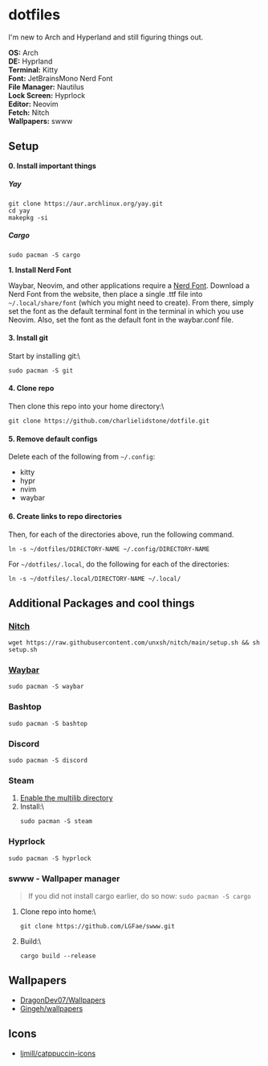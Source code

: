 # dotfiles

I'm new to Arch and Hyperland and still figuring things out.

**OS:** Arch\
**DE:** Hyprland\
**Terminal:** Kitty\
**Font:** JetBrainsMono Nerd Font\
**File Manager:** Nautilus\
**Lock Screen:** Hyprlock\
**Editor:** Neovim\
**Fetch:** Nitch\
**Wallpapers:** swww

## Setup

**0. Install important things**
##### Yay
```
git clone https://aur.archlinux.org/yay.git
cd yay
makepkg -si
```

##### Cargo
```
sudo pacman -S cargo
```

**1. Install Nerd Font**

Waybar, Neovim, and other applications require a [Nerd Font](https://www.nerdfonts.com/font-downloads). Download a Nerd Font from the website, then place a single .ttf file into ```~/.local/share/font``` (which you might need to create). From there, simply set the font as the default terminal font in the terminal in which you use Neovim. Also, set the font as the default font in the waybar.conf file.

#### 3. Install git
Start by installing git:\
```
sudo pacman -S git
```

#### 4. Clone repo
Then clone this repo into your home directory:\
```
git clone https://github.com/charlielidstone/dotfile.git
```

#### 5. Remove default configs
Delete each of the following from ```~/.config```:
- kitty
- hypr
- nvim
- waybar

#### 6. Create links to repo directories
Then, for each of the directories above, run the following command.

```
ln -s ~/dotfiles/DIRECTORY-NAME ~/.config/DIRECTORY-NAME
```

For ```~/dotfiles/.local```, do the following for each of the directories:

```
ln -s ~/dotfiles/.local/DIRECTORY-NAME ~/.local/
```


## Additional Packages and cool things

### [Nitch](https://github.com/ssleert/nitch)
```
wget https://raw.githubusercontent.com/unxsh/nitch/main/setup.sh && sh setup.sh
```

### [Waybar](https://github.com/Alexays/Waybar)
```
sudo pacman -S waybar
```

### Bashtop
```
sudo pacman -S bashtop
```

### Discord
```
sudo pacman -S discord
```

### Steam
1. [Enable the multilib directory](https://wiki.archlinux.org/title/Official_repositories#Enabling_multilib)
2. Install:\
   ```
   sudo pacman -S steam
   ```

### Hyprlock

```
sudo pacman -S hyprlock
```

### swww - Wallpaper manager
> If you did not install cargo earlier, do so now: ```sudo pacman -S cargo```
1. Clone repo into home:\
   ```
   git clone https://github.com/LGFae/swww.git
   ```
3. Build:\
   ```
   cargo build --release
   ```

## Wallpapers
- [DragonDev07/Wallpapers](https://github.com/DragonDev07/Wallpapers)
- [Gingeh/wallpapers](https://github.com/Gingeh/wallpapers)

## Icons
- [ljmill/catppuccin-icons](https://github.com/ljmill/catppuccin-icons)
